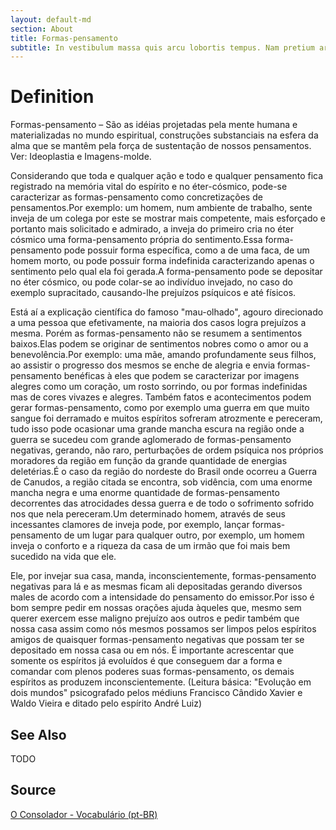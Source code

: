 ```yaml
---
layout: default-md
section: About
title: Formas-pensamento
subtitle: In vestibulum massa quis arcu lobortis tempus. Nam pretium arcu in odio vulputate luctus.
---
```


# Definition
Formas-pensamento – São as idéias projetadas pela mente humana e materializadas no mundo espiritual, construções substanciais na esfera da alma que se mantêm pela força de sustentação de nossos pensamentos. Ver: Ideoplastia e Imagens-molde.

Considerando que toda e qualquer ação e todo e qualquer pensamento fica registrado na memória vital do espírito e no éter-cósmico, pode-se caracterizar as formas-pensamento como concretizações de pensamentos.Por exemplo: um homem, num ambiente de trabalho, sente inveja de um colega por este se mostrar mais competente, mais esforçado e portanto mais solicitado e admirado, a inveja do primeiro cria no éter cósmico uma forma-pensamento própria do sentimento.Essa forma-pensamento pode possuir forma específica, como a de uma faca, de um homem morto, ou pode possuir forma indefinida caracterizando apenas o sentimento pelo qual ela foi gerada.A forma-pensamento pode se depositar no éter cósmico, ou pode colar-se ao indivíduo invejado, no caso do exemplo supracitado, causando-lhe prejuízos psíquicos e até físicos.

Está aí a explicação científica do famoso "mau-olhado", agouro direcionado a uma pessoa que efetivamente, na maioria dos casos logra prejuízos a mesma. Porém as formas-pensamento não se resumem a sentimentos baixos.Elas podem se originar de sentimentos nobres como o amor ou a benevolência.Por exemplo: uma mãe, amando profundamente seus filhos, ao assistir o progresso dos mesmos se enche de alegria e envia formas-pensamento benéficas à eles que podem se caracterizar por imagens alegres como um coração, um rosto sorrindo, ou por formas indefinidas mas de cores vivazes e alegres.
Também fatos e acontecimentos podem gerar formas-pensamento, como por exemplo uma guerra em que muito sangue foi derramado e muitos espíritos sofreram atrozmente e pereceram, tudo isso pode ocasionar uma grande mancha escura na região onde a guerra se sucedeu com grande aglomerado de formas-pensamento negativas, gerando, não raro, perturbações de ordem psíquica nos próprios moradores da região em função da grande quantidade de energias deletérias.É o caso da região do nordeste do Brasil onde ocorreu a Guerra de Canudos, a região citada se encontra, sob vidência, com uma enorme mancha negra e uma enorme quantidade de formas-pensamento decorrentes das atrocidades dessa guerra e de todo o sofrimento sofrido nos que nela pereceram.Um determinado homem, através de seus incessantes clamores de inveja pode, por exemplo, lançar formas-pensamento de um lugar para qualquer outro, por exemplo, um homem inveja o conforto e a riqueza da casa de um irmão que foi mais bem sucedido na vida que ele.

Ele, por invejar sua casa, manda, inconscientemente, formas-pensamento negativas para lá e as mesmas ficam ali depositadas gerando diversos males de acordo com a intensidade do pensamento do emissor.Por isso é bom sempre pedir em nossas orações ajuda àqueles que, mesmo sem querer exercem esse maligno prejuízo aos outros e pedir também que nossa casa assim como nós mesmos possamos ser limpos pelos espíritos amigos de quaisquer formas-pensamento negativas que possam ter se depositado em nossa casa ou em nós. É importante acrescentar que somente os espíritos já evoluídos é que conseguem dar a forma e comandar com plenos poderes suas formas-pensamento, os demais espíritos as produzem inconscientemente.
(Leitura básica: "Evolução em dois mundos" psicografado pelos médiuns Francisco Cândido Xavier e Waldo Vieira e ditado pelo espírito André Luiz)

## See Also
TODO

## Source
[O Consolador - Vocabulário (pt-BR)](http://www.oconsolador.com.br/linkfixo/vocabulario/principal.html)



